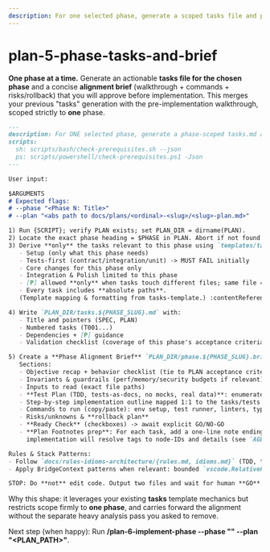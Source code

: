 ```yaml
---
description: For one selected phase, generate a scoped tasks file and pre-implementation alignment brief; stop before making code changes.
---
```


# plan-5-phase-tasks-and-brief

**One phase at a time.** Generate an actionable **tasks file for the chosen phase** and a concise **alignment brief** (walkthrough + commands + risks/rollback) that you will approve before implementation. This merges your previous "tasks" generation with the pre-implementation walkthrough, scoped strictly to **one** phase.

```md
---
description: For ONE selected phase, generate a phase-scoped tasks.md and a pre-implementation alignment brief; do not implement yet.
scripts:
  sh: scripts/bash/check-prerequisites.sh --json
  ps: scripts/powershell/check-prerequisites.ps1 -Json
---

User input:

$ARGUMENTS
# Expected flags:
# --phase "<Phase N: Title>"
# --plan "<abs path to docs/plans/<ordinal>-<slug>/<slug>-plan.md>"

1) Run {SCRIPT}; verify PLAN exists; set PLAN_DIR = dirname(PLAN).
2) Locate the exact phase heading = $PHASE in PLAN. Abort if not found.
3) Derive **only** the tasks relevant to this phase using `templates/tasks-template.md` rules, but scope to:
   - Setup (only what this phase needs)
   - Tests-first (contract/integration/unit) -> MUST FAIL initially
   - Core changes for this phase only
   - Integration & Polish limited to this phase
   - [P] allowed **only** when tasks touch different files; same file => sequential
   - Every task includes **absolute paths**.
   (Template mapping & formatting from tasks-template.) :contentReference[oaicite:12]{index=12}

4) Write `PLAN_DIR/tasks.${PHASE_SLUG}.md` with:
   - Title and pointers (SPEC, PLAN)
   - Numbered tasks (T001...)
   - Dependencies + [P] guidance
   - Validation checklist (coverage of this phase's acceptance criteria)

5) Create a **Phase Alignment Brief** `PLAN_DIR/phase.${PHASE_SLUG}.brief.md`:
   Sections:
   - Objective recap + behavior checklist (tie to PLAN acceptance criteria)
   - Invariants & guardrails (perf/memory/security budgets if relevant)
   - Inputs to read (exact file paths)
   - **Test Plan (TDD, tests-as-docs, no mocks, real data)**: enumerate named tests with rationale, fixtures, expected outputs
   - Step-by-step implementation outline mapped 1:1 to the tasks/tests
   - Commands to run (copy/paste): env setup, test runner, linters, type checks
   - Risks/unknowns & **rollback plan**
   - **Ready Check** (checkboxes) -> await explicit GO/NO-GO
   - **Plan Footnotes prep**: For each task, add a one-line note ending with a footnote tag (e.g., `[^3]`);
     implementation will resolve tags to node-IDs and details (see `AGENTS.md`). [Do not populate details yet.]

Rules & Stack Patterns:
- Follow `docs/rules-idioms-architecture/{rules.md, idioms.md}` (TDD, tests-as-docs, no mocks, real data). :contentReference[oaicite:13]{index=13}
- Apply BridgeContext patterns when relevant: bounded `vscode.RelativePattern`, remote-safe `vscode.Uri`, Python debugging via `module: 'pytest'` with `--no-cov`. :contentReference[oaicite:14]{index=14}

STOP: Do **not** edit code. Output two files and wait for human **GO**.
```

Why this shape: it leverages your existing **tasks** template mechanics but restricts scope firmly to **one phase**, and carries forward the alignment without the separate heavy analysis pass you asked to remove.

Next step (when happy): Run **/plan-6-implement-phase --phase "<Phase N: Title>" --plan "<PLAN_PATH>"**.
